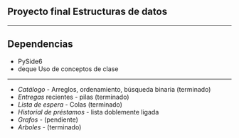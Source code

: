 Proyecto final Estructuras de datos
-----------------------------------
-----------------------------------
Dependencias
------------
- PySide6
- deque
Uso de conceptos de clase
-------------------------
- *Catálogo* - Arreglos, ordenamiento, búsqueda binaria (terminado)
- *Entregas* recientes - pilas (terminado)
- *Lista de espera* - Colas (terminado)
- *Historial de préstamos* - lista doblemente ligada
- *Grafos* - (pendiente)
- *Arboles* - (terminado)
